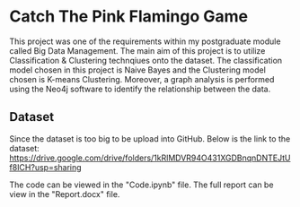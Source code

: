 # Catch The Pink Flamingo Game

This project was one of the requirements within my postgraduate module called Big Data Management. The main aim of this project is to utilize Classification & Clustering technqiues onto the dataset. The classification model chosen in this project is Naive Bayes and the Clustering model chosen is K-means Clustering. Moreover, a graph analysis is performed using the Neo4j software to identify the relationship between the data. 

## Dataset

Since the dataset is too big to be upload into GitHub. Below is the link to the dataset:
https://drive.google.com/drive/folders/1kRlMDVR94O431XGDBnqnDNTEJtUf8ICH?usp=sharing

The code can be viewed in the "Code.ipynb" file.
The full report can be view in the "Report.docx" file. 
